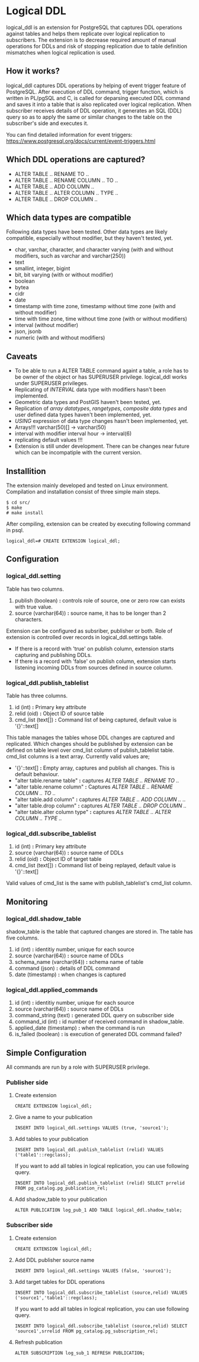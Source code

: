 # Logical DDL
logical_ddl is an extension for PostgreSQL that captures DDL operations against tables and helps them replicate over logical replication to subscribers. The extension is to decrease required amount of manual operations for DDLs and risk of stopping replication due to table definition mismatches when logical replication is used.

## How it works?
logical_ddl captures DDL operations by helping of event trigger feature of PostgreSQL. After execution of DDL command, trigger function, which is written in PL/pgSQL and C, is called for deparsing executed DDL command and saves it into a table that is also replicated over logical replication. When subscriber receives details of DDL operation, it generates an SQL (DDL) query so as to apply the same or similar changes to the table on the subscriber's side and executes it.

You can find detailed information for event triggers: https://www.postgresql.org/docs/current/event-triggers.html

## Which DDL operations are captured?
* ALTER TABLE .. RENAME TO ..
* ALTER TABLE .. RENAME COLUMN .. TO ..
* ALTER TABLE .. ADD COLUMN ..
* ALTER TABLE .. ALTER COLUMN .. TYPE ..
* ALTER TABLE .. DROP COLUMN ..

## Which data types are compatible
Following data types have been tested. Other data types are likely compatible, especially without modifier, but they haven't tested, yet.
* char, varchar, character, and character varying (with and without modifiers, such as varchar and varchar(250))
* text
* smallint, integer, bigint
* bit, bit varying (with or without modifier)
* boolean
* bytea
* cidr
* date
* timestamp with time zone, timestamp without time zone (with and without modifier)
* time with time zone, time without time zone (with or without modifiers)
* interval (without modifier)
* json, jsonb
* numeric (with and without modifiers)

## Caveats
* To be able to run a ALTER TABLE command againt a table, a role has to be owner of the object or has SUPERUSER privilege. logical_ddl works under SUPERUSER privileges.
* Replicating of *INTERVAL* data type with modifiers hasn't been implemented.
* Geometric data types and PostGIS haven't been tested, yet.
* Replication of *array datatypes*, *rangetypes*, *composite data types* and user defined data types haven't been implemented, yet.
* *USING* expression of data type changes hasn't been implemented, yet.
* Arrays!!! varchar(50)[] -> varchar(50)
* interval with modifier interval hour -> interval(6)
* replicating default values !!!
* Extension is still under development. There can be changes near future which can be incompatiple with the current version.

## Installition
The extension mainly developed and tested on Linux environment. Compilation and installation consist of three simple main steps.

```
$ cd src/
$ make
# make install
```

After compiling, extension can be created by executing following command in psql.
```
logical_ddl=# CREATE EXTENSION logical_ddl;
```

## Configuration
### logical_ddl.setting
Table has two columns.
1. publish (boolean) **:** controls role of source, one or zero row can exists with true value.
1. source (varchar(64)) **:** source name, it has to be longer than 2 characters.

Extension can be configured as subsriber, publisher or both. Role of extension is controlled over records in logical_ddl.settings table.
* If there is a record with 'true' on publish column, extension starts capturing and publishing DDLs.
* If there is a record with 'false' on publish column, extension starts listening incoming DDLs from sources defined in source column.

### logical_ddl.publish_tablelist
Table has three columns.
1. id (int) **:** Primary key attribute
1. relid (oid) **:** Object ID of source table
1. cmd_list (text[]) **:** Command list of being captured, default value is '{}'::text[]

This table manages the tables whose DDL changes are captured and replicated. Which changes should be published by extension can be defined on table level over cmd_list column of publish_tablelist table. cmd_list columns is a text array. Currently valid values are;
* '{}'::text[] **:** Empty array, captures and publish all changes. This is default behaviour.
* "alter table.rename table" **:** captures *ALTER TABLE .. RENAME TO ..*
* "alter table.rename column" **:** Captures *ALTER TABLE .. RENAME COLUMN .. TO ..*
* "alter table.add column" **:** captures *ALTER TABLE .. ADD COLUMN .. ..*
* "alter table.drop column" **:** captures *ALTER TABLE .. DROP COLUMN ..*
* "alter table.alter column type" **:** captures *ALTER TABLE .. ALTER COLUMN .. TYPE ..*

### logical_ddl.subscribe_tablelist
1. id (int) **:** Primary key attribute
1. source (varchar(64)) **:** source name of DDLs
1. relid (oid) **:** Object ID of target table
1. cmd_list (text[]) **:** Command list of being replayed, default value is '{}'::text[]

Valid values of cmd_list is the same with publish_tablelist's cmd_list column.

## Monitoring
### logical_ddl.shadow_table
shadow_table is the table that captured changes are stored in. The table has five columns.
1. id (int) **:** identitiy number, unique for each source 
1. source (varchar(64)) **:** source name of DDLs
1. schema_name (varchar(64)) **:** schema name of table
1. command (json) **:** details of DDL command
1. date (timestamp) **:** when changes is captured

### logical_ddl.applied_commands
1. id (int) **:** identitiy number, unique for each source 
1. source (varchar(64)) **:** source name of DDLs
1. command_string (text) **:** generated DDL query on subscriber side
1. command_id (int) **:** id number of received command in shadow_table.
1. applied_date (timestamp) **:** when the command is run
1. is_failed (boolean) **:** is execution of generated DDL command failed?

## Simple Configuration
All commands are run by a role with SUPERUSER privilege.
### Publisher side
1. Create extension

    `CREATE EXTENSION logical_ddl;`

1. Give a name to your publication

    `INSERT INTO logical_ddl.settings VALUES (true, 'source1');`

1. Add tables to your publication

    `INSERT INTO logical_ddl.publish_tablelist (relid) VALUES ('table1'::regclass);`

    If you want to add all tables in logical replication, you can use following query.

    `INSERT INTO logical_ddl.publish_tablelist (relid) SELECT prrelid FROM pg_catalog.pg_publication_rel;`

1. Add shadow_table to your publication

    `ALTER PUBLICATION log_pub_1 ADD TABLE logical_ddl.shadow_table;`
    
### Subscriber side
1. Create extension

    `CREATE EXTENSION logical_ddl;`

1. Add DDL publisher source name

    `INSERT INTO logical_ddl.settings VALUES (false, 'source1');`

1. Add target tables for DDL operations

    `INSERT INTO logical_ddl.subscribe_tablelist (source,relid) VALUES ('source1','table1'::regclass);`

    If you want to add all tables in logical replication, you can use following query.

    `INSERT INTO logical_ddl.subscribe_tablelist (source,relid) SELECT 'source1',srrelid FROM pg_catalog.pg_subscription_rel;`

1. Refresh publication

    `ALTER SUBSCRIPTION log_sub_1 REFRESH PUBLICATION;`
